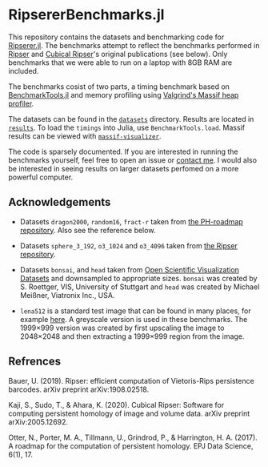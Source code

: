 # RipsererBenchmarks.jl

This repository contains the datasets and benchmarking code for
[Ripserer.jl](https://github.com/mtsch/Ripserer.jl). The benchmarks attempt to reflect the
benchmarks performed in [Ripser](https://github.com/Ripser/ripser) and [Cubical
Ripser](https://github.com/CubicalRipser/)'s original publications (see below). Only
benchmarks that we were able to run on a laptop with 8GB RAM are included.

The benchmarks cosist of two parts, a timing benchmark based on
[BenchmarkTools.jl](https://github.com/JuliaCI/BenchmarkTools.jl/) and memory profiling
using [Valgrind's Massif heap profiler](https://www.valgrind.org/docs/manual/ms-manual.html).

The datasets can be found in the [`datasets`](datasets) directory. Results are located in
[`results`](results). To load the `timings` into Julia, use `BenchmarkTools.load`. Massif
results can be viewed with [`massif-visualizer`](https://github.com/KDE/massif-visualizer).

The code is sparsely documented. If you are interested in running the benchmarks yourself,
feel free to open an issue or [contact me](mailto:matijacufar@gmail.com). I would also be
interested in seeing results on larger datasets perfomed on a more powerful computer.

## Acknowledgements

* Datasets `dragon2000`, `random16`, `fract-r` taken from [the PH-roadmap
  repository](https://github.com/n-otter/PH-roadmap). Also see the reference below.

* Datasets `sphere_3_192`, `o3_1024` and `o3_4096` taken from
  [the Ripser repository](https://github.com/Ripser/ripser).

* Datasets `bonsai`, and `head` taken from [Open Scientific Visualization
  Datasets](https://klacansky.com/open-scivis-datasets/) and downsampled to appropriate
  sizes. `bonsai` was created by S. Roettger, VIS, University of Stuttgart and `head` was
  created by Michael Meißner, Viatronix Inc., USA.

* `lena512` is a standard test image that can be found in many places, for example
  [here](https://en.wikipedia.org/wiki/Lenna#/media/File:Lenna_(test_image).png). A
  greyscale version is used in these benchmarks. The 1999×999 version was created by first
  upscaling the image to 2048×2048 and then extracting a 1999×999 region from the image.

## Refrences

Bauer, U. (2019). Ripser: efficient computation of Vietoris-Rips persistence barcodes. arXiv
preprint arXiv:1908.02518.

Kaji, S., Sudo, T., & Ahara, K. (2020). Cubical Ripser: Software for computing persistent
homology of image and volume data. arXiv preprint arXiv:2005.12692.

Otter, N., Porter, M. A., Tillmann, U., Grindrod, P., & Harrington, H. A. (2017). A roadmap
for the computation of persistent homology. EPJ Data Science, 6(1), 17.
